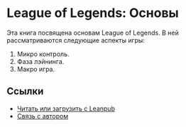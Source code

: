 # League of Legends: Основы

Эта книга посвящена основам League of Legends. В ней рассматриваются следующие аспекты игры:

1. Микро контроль.
3. Фаза лэйнинга.
3. Макро игра.

## Ссылки

* [Читать или загрузить с Leanpub](https://leanpub.com/league-of-legends-fundamentals)
* [Связь с автором](mailto:petrsum@gmail.com)
